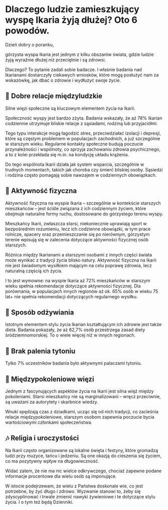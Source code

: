 # Dlaczego ludzie zamieszkujący wyspę Ikaria żyją dłużej? Oto 6 powodów.

Dzień dobry o poranku,

górzysta wyspa Ikaria jest jednym z kilku obszarów świata, gdzie ludzie żyją wyraźnie dłużej niż przeciętnie i są zdrowsi.

Dlaczego? To pytanie zadali sobie badacze. I właśnie badania nad Ikarianami dostarczyły ciekawych wniosków, które mogą posłużyć nam za wskazówkę, jak dbać o zdrowie i wydłużyć swoje życie.

## 👤 Dobre relacje międzyludzkie

Silne więzi społeczne są kluczowym elementem życia na Ikarii.

Społeczność wyspy jest bardzo zżyta. Badania wskazały, że aż 78% Ikarian codziennie utrzymuje bliskie relacje z sąsiadami, rodziną lub przyjaciółmi.

Tego typu interakcje mogą łagodzić stres, przeciwdziałać izolacji i depresji, które są częstym problemem w populacjach zachodnich, a już szczególnie w starszym wieku. Regularne kontakty społeczne budują poczucie przynależności i wspólnoty, co sprzyja zachowaniu zdrowia psychicznego, a to z kolei przekłada się m.in. na kondycję układu krążenia.

Do tego wspólnota Ikarii działa jak system wsparcia, szczególnie w trudnych momentach, takich jak choroba czy śmierć bliskiej osoby. Sąsiedzi i rodzina często pomagają sobie nawzajem w codziennych obowiązkach.

## 🏃 Aktywność fizyczna

Aktywność fizyczna na wyspie Ikaria – szczególnie w kontekście starszych mieszkańców – jest ściśle związana z ich codziennym życiem, które obejmuje naturalne formy ruchu, dostosowane do górzystego terenu wyspy.

Mieszkańcy Ikarii, zwłaszcza starsi, niekoniecznie uprawiają sport w bezpośrednim rozumieniu, lecz ich codzienne obowiązki, w tym prace rolnicze, spacery oraz przemieszczanie się po nierównym, górzystym terenie wpisują się w zalecenia dotyczące aktywności fizycznej osób starszych.

Różnica między Ikarianami a starszymi osobami z innych części świata może wynikać z tradycji życia blisko natury. Aktywność fizyczna na Ikarii nie jest świadomym wysiłkiem mającym na celu poprawę zdrowia, lecz naturalną częścią ich życia.

I to jest wymowne: na wyspie Ikaria aż 72% mieszkańców w starszym wieku spełnia rekomendacje dotyczące aktywności fizycznej. Dla porównania, w populacjach innych regionów aż ok. 65% osób w wieku 75 lat+ nie spełnia rekomendacji dotyczących regularnego wysiłku.

## 🥗 Sposób odżywiania

Istotnym elementem stylu życia Ikarian kształtującym ich zdrowie jest także dieta. Badania pokazały, że aż 62,7% osób przestrzega zasad diety śródziemnomorskiej. To o wiele więcej niż w innych regionach.

## 🚬 Brak palenia tytoniu

Tylko 7% uczestników badania było aktywnymi palaczami tytoniu.

## 👴 Międzypokoleniowe więzi

Jednym z fascynujących aspektów życia na Ikarii jest silna więź między pokoleniami. Starsi mieszkańcy nie są marginalizowani – wręcz przeciwnie, są uważani za autorytety i skarbnice wiedzy.

Wnuki spędzają czas z dziadkami, ucząc się od nich tradycji, co zacieśnia relacje międzypokoleniowe, starszym osobom zapewnia poczucie bycia wartościowymi członkami społeczeństwa.

## 🎶 Religia i uroczystości

Na Ikarii często organizowane są lokalne święta i festyny, które gromadzą ludzi przy muzyce, tańcu i jedzeniu. Są one okazją do cieszenia się życiem, co ma pozytywny wpływ na długowieczność.

Widać zatem, że nie ma nic wielce odkrywczego, chociaż zapewne podane informacje procentowe dla wielu osób są imponujące.

W istocie podejrzewam, że wielu z Państwa doskonale wie, co jest potrzebne, by żyć długo i zdrowo. Wyzwanie stanowi to, żeby się zdyscyplinować i trwale zmienić nawyki żywieniowe i te dotyczące stylu życia. I o tym też będą Dzienniki.